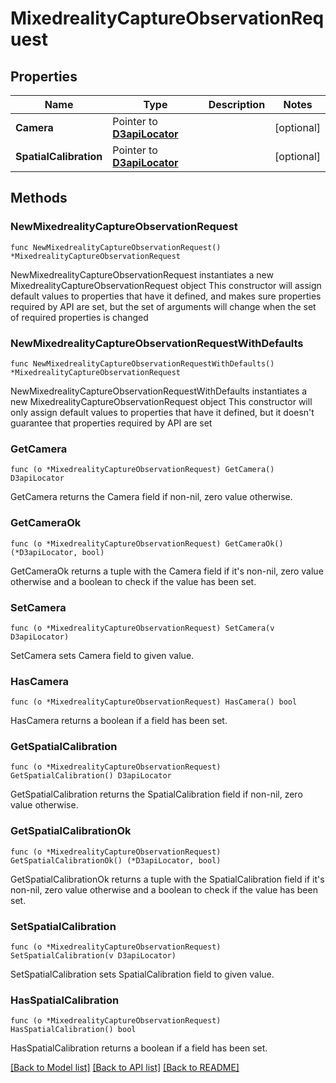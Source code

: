 # MixedrealityCaptureObservationRequest

## Properties

Name | Type | Description | Notes
------------ | ------------- | ------------- | -------------
**Camera** | Pointer to [**D3apiLocator**](D3apiLocator.md) |  | [optional] 
**SpatialCalibration** | Pointer to [**D3apiLocator**](D3apiLocator.md) |  | [optional] 

## Methods

### NewMixedrealityCaptureObservationRequest

`func NewMixedrealityCaptureObservationRequest() *MixedrealityCaptureObservationRequest`

NewMixedrealityCaptureObservationRequest instantiates a new MixedrealityCaptureObservationRequest object
This constructor will assign default values to properties that have it defined,
and makes sure properties required by API are set, but the set of arguments
will change when the set of required properties is changed

### NewMixedrealityCaptureObservationRequestWithDefaults

`func NewMixedrealityCaptureObservationRequestWithDefaults() *MixedrealityCaptureObservationRequest`

NewMixedrealityCaptureObservationRequestWithDefaults instantiates a new MixedrealityCaptureObservationRequest object
This constructor will only assign default values to properties that have it defined,
but it doesn't guarantee that properties required by API are set

### GetCamera

`func (o *MixedrealityCaptureObservationRequest) GetCamera() D3apiLocator`

GetCamera returns the Camera field if non-nil, zero value otherwise.

### GetCameraOk

`func (o *MixedrealityCaptureObservationRequest) GetCameraOk() (*D3apiLocator, bool)`

GetCameraOk returns a tuple with the Camera field if it's non-nil, zero value otherwise
and a boolean to check if the value has been set.

### SetCamera

`func (o *MixedrealityCaptureObservationRequest) SetCamera(v D3apiLocator)`

SetCamera sets Camera field to given value.

### HasCamera

`func (o *MixedrealityCaptureObservationRequest) HasCamera() bool`

HasCamera returns a boolean if a field has been set.

### GetSpatialCalibration

`func (o *MixedrealityCaptureObservationRequest) GetSpatialCalibration() D3apiLocator`

GetSpatialCalibration returns the SpatialCalibration field if non-nil, zero value otherwise.

### GetSpatialCalibrationOk

`func (o *MixedrealityCaptureObservationRequest) GetSpatialCalibrationOk() (*D3apiLocator, bool)`

GetSpatialCalibrationOk returns a tuple with the SpatialCalibration field if it's non-nil, zero value otherwise
and a boolean to check if the value has been set.

### SetSpatialCalibration

`func (o *MixedrealityCaptureObservationRequest) SetSpatialCalibration(v D3apiLocator)`

SetSpatialCalibration sets SpatialCalibration field to given value.

### HasSpatialCalibration

`func (o *MixedrealityCaptureObservationRequest) HasSpatialCalibration() bool`

HasSpatialCalibration returns a boolean if a field has been set.


[[Back to Model list]](../README.md#documentation-for-models) [[Back to API list]](../README.md#documentation-for-api-endpoints) [[Back to README]](../README.md)


